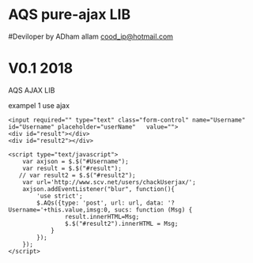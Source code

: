 # AQS pure-ajax LIB

#Deviloper by ADham allam
cood_ip@hotmail.com
# V0.1 2018

AQS AJAX LIB


exampel 1 use ajax
```
<input required="" type="text" class="form-control" name="Username" id="Username" placeholder="userName"   value="">
<div id="result"></div>
<div id="result2"></div>

<script type="text/javascript">
    var axjson = $.$("#Username");
    var result = $.$("#result");
   // var result2 = $.$("#result2");
    var url='http://www.scv.net/users/chackUserjax/';
    axjson.addEventListener("blur", function(){
        'use strict';
        $.AQs({type: 'post', url: url, data: '?Username='+this.value,imsg:0, sucs: function (Msg) {
                result.innerHTML=Msg;
                $.$("#result2").innerHTML = Msg;
            }
        });
    });
</script>
```
